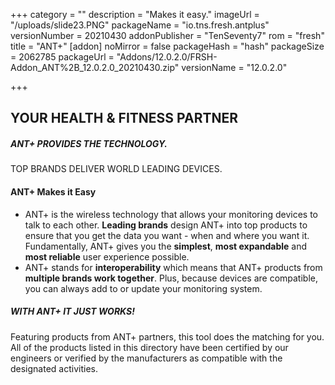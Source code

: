 +++
category = ""
description = "Makes it easy."
imageUrl = "/uploads/slide23.PNG"
packageName = "io.tns.fresh.antplus"
versionNumber = 20210430
addonPublisher = "TenSeventy7"
rom = "fresh"
title = "ANT+"
[addon]
noMirror = false
packageHash = "hash"
packageSize = 2062785
packageUrl = "Addons/12.0.2.0/FRSH-Addon_ANT%2B_12.0.2.0_20210430.zip"
versionName = "12.0.2.0"

+++
## YOUR HEALTH & FITNESS PARTNER

##### ANT+ PROVIDES THE TECHNOLOGY.

TOP BRANDS DELIVER WORLD LEADING DEVICES.

#### ANT+ Makes it Easy

* ANT+ is the wireless technology that allows your monitoring devices to talk to each other. **Leading brands** design ANT+ into top products to ensure that you get the data you want - when and where you want it. Fundamentally, ANT+ gives you the **simplest**, **most expandable** and **most reliable** user experience possible.
* ANT+ stands for **interoperability** which means that ANT+ products from **multiple brands work together**. Plus, because devices are compatible, you can always add to or update your monitoring system.

##### WITH ANT+ IT JUST WORKS!

Featuring products from ANT+ partners, this tool does the matching for you. All of the products listed in this directory have been certified by our engineers or verified by the manufacturers as compatible with the designated activities.